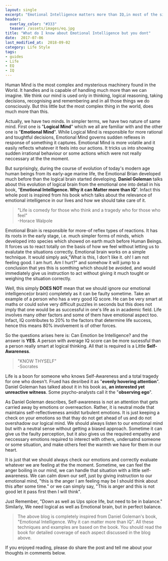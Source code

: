 ```yaml
---
layout: single
excerpt: "Emotional Intelligence matters more than IQ,in most of the situations in Life."
header:
  overlay_color: "#333"
  teaser: /assets/images/eq.jpg
title: "What do I know about Emotional Intelligence but you dont"
date:  2017-07-06
last_modified_at:  2018-09-02
category: Life Style
tags: 
- guides
- Life
- EQ
- IQ
---
```



Human Mind is the most complex and mysterious machinery found in the World. It handles and is capable of handling much more than we can imagine. We think our mind is used only in thinking, logical reasoning, taking decisions, recognising and remembering and in all those things we do consciously. But this little but the most complex thing in the world, does much more than this. 

Actually, we have two minds. In simpler terms, we have two nature of same mind. First one is "**Logical Mind**" which we all are familiar with and the other one is "**Emotional Mind**". While Logical Mind is responsible for more rational and toughtful decisions, Emotional Mind governs sudden reflexes in response of something it captures. Emotional Mind is more volatile and it easily reflects whatever it feels into our actions. It tricks us into showing sudden irrational behaviour or some actions which were not really neccessary at the the moment. 

But surprisingly, during the course of evolution of today's modern age human beings from its early-age marine life, the Emotional Brian developed much before than the logical brain started developing. **Daniel Goleman** talks about this evolution of logical brain from the emotional one into detail in his book, "**Emotional Intelligence. Why it can Matter more than IQ**". Infact this whole post is inspired from his book which talks about the relevance of emotional intelligence in our lives and how we should take care of it. 

> "Life is comedy for those who think and a tragedy who for those who feel" <br>
-Horace Walpole

Emotional Brain is responsible for more-of reflex types of reactions. It has its roots in the early stage, i.e. much simpler forms of minds, which developed into species which showed on earth much before Human Beings. It forces us to react totally on the basis of how we feel without letting us to evalutate the situations correctly. Emotional brain works on a simple technique. It would simply ask,"What is this, I don't like it. oh! I am not feeling good. I am hurt. Am I hurt?" and somehow it will jump to a conclusion that yes this is somthing which should be avoided, and would immediately give us instruction to act without giving it much tought or weighing the situation correctly. 

Well, this simply **DOES NOT** mean that we should ignore our emotional intelligence(or brain) completely as it can be faulty sometime. Take an example of a person who has a very good IQ score. He can be very smart at maths or could solve very difficult puzzles in seconds but this does not imply that one would be as successful in one's life as in academic field. Life involves many other factors and some of them have emotional aspect too. Infact, IQ contributes to 20% to the factors that determine life success, hence this means 80% involvement is of other forces. 

So the questions arises here is: Can Emotion be Intelligence? and the answer is **YES**. A person with average IQ score can be more sucessful than a person really smart at logical thinking. All that is required is a Little **Self-Awareness**.

>"KNOW THYSELF"<br>-Socrates

Life is a boon for someone who knows Self-Awareness and a total tragedy for one who doesn't. Frued has desribed it as "**evenly hovering attention**". Daniel Goleman has talked about it in his book as, **an interested yet unreactive witness**. Some psycho-analysts call it the "**observing ego**".

As Daniel Goleman describes, Self-awareness is not an attention that gets carried away by emotions or overreaction. Rather, it is neutral mode that maintains self-reflectiveness amidst turbulent emotions. It is just keeping a check on your emotions so that thay do not get ahead of us and do not overshadow our logical mind. We should always listen to our emotional mind but with a neutral sense without getting a biased approach. Sometime it can give us the faulty perception, but it also gives us the required empathy and neccessary emotions required to interect with others, undersatnd someone or some situation, and make others feel the warmth we have for them in our heart. 

It is just that we should always check our emotions and correctly evaluate whatever we are feeling at the the moment. Sometime, we can feel the anger boiling in our mind, we can handle that situation with a little self-awareness. We can calm down our self, just by giving instruction to our emotional mind, "this is the anger I am feeling may be I should think about this after some time." or we can simply say, "This is anger and this is not good let it pass first then I will think". 

Just Remember, "Down as well as Ups spice life, but need to be in balance." Similarly, We need logical as well as Emotional brain, but in perfect balance.

>The above blog is completely inspired from Daniel Goleman's book, "Emotional Intelligence. Why it can matter more than IQ". All these techniques and examples are based on the book. You should read the book for detailed coverage of each aspect discussed in the blog above.

If you enjoyed reading, please do share the post and tell me about your thoughts in comments below.